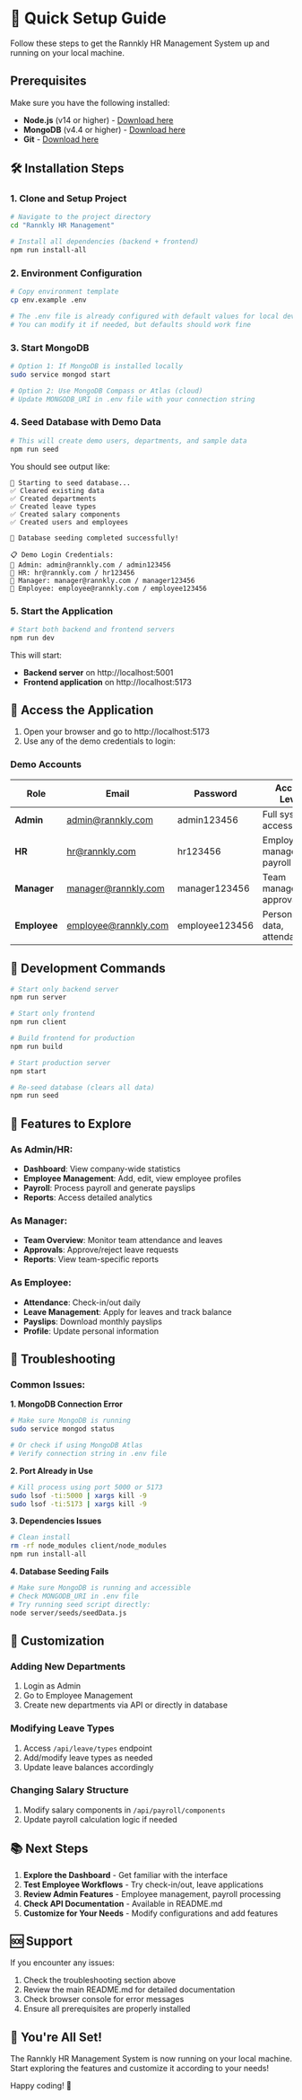 # 🚀 Quick Setup Guide

Follow these steps to get the Rannkly HR Management System up and running on your local machine.

## Prerequisites

Make sure you have the following installed:
- **Node.js** (v14 or higher) - [Download here](https://nodejs.org/)
- **MongoDB** (v4.4 or higher) - [Download here](https://www.mongodb.com/try/download/community)
- **Git** - [Download here](https://git-scm.com/)

## 🛠 Installation Steps

### 1. Clone and Setup Project
```bash
# Navigate to the project directory
cd "Rannkly HR Management"

# Install all dependencies (backend + frontend)
npm run install-all
```

### 2. Environment Configuration
```bash
# Copy environment template
cp env.example .env

# The .env file is already configured with default values for local development
# You can modify it if needed, but defaults should work fine
```

### 3. Start MongoDB
```bash
# Option 1: If MongoDB is installed locally
sudo service mongod start

# Option 2: Use MongoDB Compass or Atlas (cloud)
# Update MONGODB_URI in .env file with your connection string
```

### 4. Seed Database with Demo Data
```bash
# This will create demo users, departments, and sample data
npm run seed
```

You should see output like:
```
🌱 Starting to seed database...
✅ Cleared existing data
✅ Created departments
✅ Created leave types
✅ Created salary components
✅ Created users and employees

🎉 Database seeding completed successfully!

📋 Demo Login Credentials:
👤 Admin: admin@rannkly.com / admin123456
👤 HR: hr@rannkly.com / hr123456
👤 Manager: manager@rannkly.com / manager123456
👤 Employee: employee@rannkly.com / employee123456
```

### 5. Start the Application
```bash
# Start both backend and frontend servers
npm run dev
```

This will start:
- **Backend server** on http://localhost:5001
- **Frontend application** on http://localhost:5173

## 🎯 Access the Application

1. Open your browser and go to http://localhost:5173
2. Use any of the demo credentials to login:

### Demo Accounts

| Role | Email | Password | Access Level |
|------|-------|----------|--------------|
| **Admin** | admin@rannkly.com | admin123456 | Full system access |
| **HR** | hr@rannkly.com | hr123456 | Employee management, payroll |
| **Manager** | manager@rannkly.com | manager123456 | Team management, approvals |
| **Employee** | employee@rannkly.com | employee123456 | Personal data, attendance |

## 🔧 Development Commands

```bash
# Start only backend server
npm run server

# Start only frontend
npm run client

# Build frontend for production
npm run build

# Start production server
npm start

# Re-seed database (clears all data)
npm run seed
```

## 📱 Features to Explore

### As Admin/HR:
- **Dashboard**: View company-wide statistics
- **Employee Management**: Add, edit, view employee profiles
- **Payroll**: Process payroll and generate payslips
- **Reports**: Access detailed analytics

### As Manager:
- **Team Overview**: Monitor team attendance and leaves
- **Approvals**: Approve/reject leave requests
- **Reports**: View team-specific reports

### As Employee:
- **Attendance**: Check-in/out daily
- **Leave Management**: Apply for leaves and track balance
- **Payslips**: Download monthly payslips
- **Profile**: Update personal information

## 🐛 Troubleshooting

### Common Issues:

**1. MongoDB Connection Error**
```bash
# Make sure MongoDB is running
sudo service mongod status

# Or check if using MongoDB Atlas
# Verify connection string in .env file
```

**2. Port Already in Use**
```bash
# Kill process using port 5000 or 5173
sudo lsof -ti:5000 | xargs kill -9
sudo lsof -ti:5173 | xargs kill -9
```

**3. Dependencies Issues**
```bash
# Clean install
rm -rf node_modules client/node_modules
npm run install-all
```

**4. Database Seeding Fails**
```bash
# Make sure MongoDB is running and accessible
# Check MONGODB_URI in .env file
# Try running seed script directly:
node server/seeds/seedData.js
```

## 🎨 Customization

### Adding New Departments
1. Login as Admin
2. Go to Employee Management
3. Create new departments via API or directly in database

### Modifying Leave Types
1. Access `/api/leave/types` endpoint
2. Add/modify leave types as needed
3. Update leave balances accordingly

### Changing Salary Structure
1. Modify salary components in `/api/payroll/components`
2. Update payroll calculation logic if needed

## 📚 Next Steps

1. **Explore the Dashboard** - Get familiar with the interface
2. **Test Employee Workflows** - Try check-in/out, leave applications
3. **Review Admin Features** - Employee management, payroll processing
4. **Check API Documentation** - Available in README.md
5. **Customize for Your Needs** - Modify configurations and add features

## 🆘 Support

If you encounter any issues:
1. Check the troubleshooting section above
2. Review the main README.md for detailed documentation
3. Check browser console for error messages
4. Ensure all prerequisites are properly installed

## 🎉 You're All Set!

The Rannkly HR Management System is now running on your local machine. Start exploring the features and customize it according to your needs!

Happy coding! 🚀
